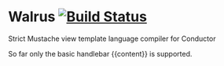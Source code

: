 # Walrus [![Build Status](https://travis-ci.org/lordmetroid/walrus.svg?branch=master)](https://travis-ci.org/lordmetroid/walrus)
Strict Mustache view template language compiler for Conductor

So far only the basic handlebar {{content}} is supported.



